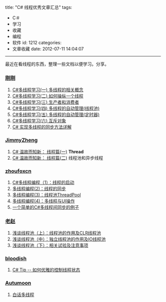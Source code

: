 title: "C# 线程优秀文章汇总"
tags:
  - C＃
  - 学习
  - 收藏
  - 编程
  - 软件
id: 1212
categories:
  - 文章收藏
date: 2012-07-11 14:04:07
---

最近在看线程的东西，整理一些文档以便学习。分享。

### [刚刚](http://www.cnblogs.com/xugang)

1.  [C#多线程学习(一) 多线程的相关概念](http://kb.cnblogs.com/page/42528)
2.  [C#多线程学习(二) 如何操纵一个线程](http://kb.cnblogs.com/page/42529)
3.  [C#多线程学习(三) 生产者和消费者](http://kb.cnblogs.com/page/42530)
4.  [C#多线程学习(四) 多线程的自动管理(线程池)](http://kb.cnblogs.com/page/42531)
5.  [C#多线程学习(五) 多线程的自动管理(定时器)](http://kb.cnblogs.com/page/42532)
6.  [C#多线程学习(六) 互斥对象](http://kb.cnblogs.com/page/42533)
7.  [C# 实现多线程的同步方法详解](http://www.cnblogs.com/xugang/archive/2011/03/20/1989782.html)

### [JimmyZheng](http://www.cnblogs.com/JimmyZheng)

1.  [C# 温故而知新： 线程篇(一)](http://www.cnblogs.com/JimmyZheng/archive/2012/06/10/2543143.html) **Thread**
2.  [C# 温故而知新： 线程篇(二)](http://www.cnblogs.com/JimmyZheng/archive/2012/07/07/2580253.html) 线程池和异步线程

### [zhoufoxcn](http://blog.csdn.net/zhoufoxcn)

1.  [C#多线程编程（1）：线程的启动](http://blog.csdn.net/zhoufoxcn/article/details/4402999)
2.  [多线程编程(2)：线程的同步](http://blog.csdn.net/zhoufoxcn/article/details/5170815)
3.  [多线程编程(3)：线程池ThreadPool](http://blog.csdn.net/zhoufoxcn/article/details/5177579)
4.  [多线程编程(4)：多线程与UI操作](http://blog.csdn.net/zhoufoxcn/article/details/5205690)
5.  [一个简单的C#多线程间同步的例子](http://blog.csdn.net/zhoufoxcn/article/details/2453803)

### [老赵](http://www.cnblogs.com/JeffreyZhao)

1.  [浅谈线程池（上）：线程池的作用及CLR线程池](http://www.cnblogs.com/JeffreyZhao/archive/2009/07/22/thread-pool-1-the-goal-and-the-clr-thread-pool.html)
2.  [浅谈线程池（中）：独立线程池的作用及IO线程池](http://www.cnblogs.com/JeffreyZhao/archive/2009/07/24/thread-pool-2-dedicate-pool-and-io-pool.html)
3.  [浅谈线程池（下）：相关试验及注意事项](http://www.cnblogs.com/JeffreyZhao/archive/2009/10/20/thread-pool-3-lab.html)

### [bloodish](http://www.cnblogs.com/bloodish)

1.  [C# Tip -- 如何优雅的控制线程状态](http://www.cnblogs.com/bloodish/archive/2011/03/21/1990025.html)

### [Autumoon](http://www.cnblogs.com/Autumoon)

1.  [白话多线程](http://www.cnblogs.com/Autumoon/archive/2008/06/19/1225684.html)